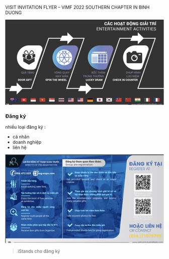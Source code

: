 

VISIT INVITATION FLYER – VIMF 2022 SOUTHERN CHAPTER IN BINH DUONG


![](2022-06-04-11-05-14.png)


### Đăng ký

nhiều loại đăng ký : 
- cá nhân
- doanh nghiệp 
- liên hệ 

![](2022-06-04-11-07-41.png)

> iStands cho đăng ký 